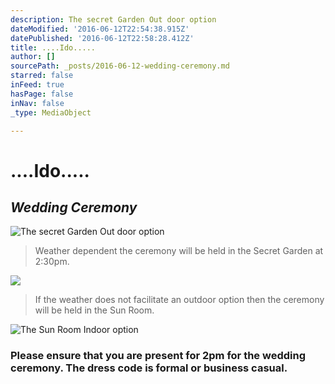 ```yaml
---
description: The secret Garden Out door option
dateModified: '2016-06-12T22:54:38.915Z'
datePublished: '2016-06-12T22:58:28.412Z'
title: ....Ido.....
author: []
sourcePath: _posts/2016-06-12-wedding-ceremony.md
starred: false
inFeed: true
hasPage: false
inNav: false
_type: MediaObject

---
```

# ....Ido.....

## _**Wedding Ceremony**_
![The secret Garden Out door option](https://the-grid-user-content.s3-us-west-2.amazonaws.com/21e2730b-4c2f-49b9-9215-2e9444dd5695.jpg)

> Weather dependent the ceremony will be held in the Secret Garden at 2:30pm.

![](https://the-grid-user-content.s3-us-west-2.amazonaws.com/fcc68df1-8586-462a-9a42-b41eb90c5585.jpg)

> If the weather does not facilitate an outdoor option then the ceremony will be held in the Sun Room.

![The Sun Room Indoor option](https://the-grid-user-content.s3-us-west-2.amazonaws.com/6ad31240-3f90-49dd-86ae-af4db3869a32.jpg)

### **Please ensure that you are present for 2pm for the wedding ceremony. The dress code is formal or business casual.**